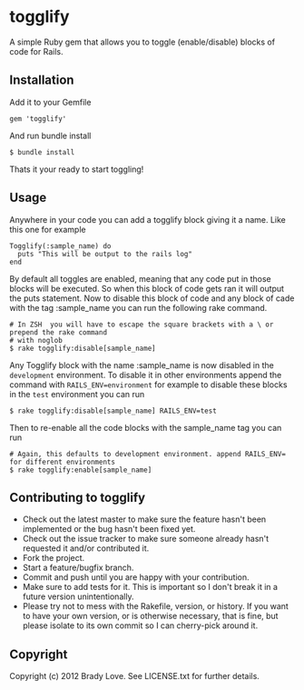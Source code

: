 # togglify

A simple Ruby gem that allows you to toggle (enable/disable) blocks of code for Rails.

## Installation

Add it to your Gemfile

    gem 'togglify'

And run bundle install

    $ bundle install

Thats it your ready to start toggling!

## Usage

Anywhere in your code you can add a togglify block giving it a name. Like this one for example

    Togglify(:sample_name) do
      puts "This will be output to the rails log"
    end

By default all toggles are enabled, meaning that any code put in those blocks will be executed. So when this block of code gets ran it will output the puts statement. Now to disable this block of code and any block of cade with the tag :sample_name you can run the following rake command.

    # In ZSH  you will have to escape the square brackets with a \ or prepend the rake command
    # with noglob
    $ rake togglify:disable[sample_name]

Any Togglify block with the name :sample_name is now disabled in the `development` environment. To disable it in other environments append the command with `RAILS_ENV=environment` for example to disable these blocks in the `test` environment you can run

    $ rake togglify:disable[sample_name] RAILS_ENV=test

Then to re-enable all the code blocks with the sample_name tag you can run

    # Again, this defaults to development environment. append RAILS_ENV= for different environments
    $ rake togglify:enable[sample_name]

## Contributing to togglify

* Check out the latest master to make sure the feature hasn't been implemented or the bug hasn't been fixed yet.
* Check out the issue tracker to make sure someone already hasn't requested it and/or contributed it.
* Fork the project.
* Start a feature/bugfix branch.
* Commit and push until you are happy with your contribution.
* Make sure to add tests for it. This is important so I don't break it in a future version unintentionally.
* Please try not to mess with the Rakefile, version, or history. If you want to have your own version, or is otherwise necessary, that is fine, but please isolate to its own commit so I can cherry-pick around it.

## Copyright

Copyright (c) 2012 Brady Love. See LICENSE.txt for
further details.
